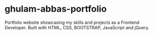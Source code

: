 # ghulam-abbas-portfolio
Portfolio website showcasing my skills and projects as a Frontend Developer. Built with HTML, CSS, BOOTSTRAP, JavaScript and jQuery.
